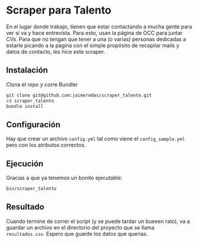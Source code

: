 # Scraper para Talento

En el lugar donde trabajo, tienen que estar contactando a mucha gente para ver si va y hace entrevista. Para esto, usan la página de OCC para juntar CVs. Para que no tengan que tener a una (o varias) personas dedicadas a estarle picando a la página con el simple propósito de recopilar mails y datos de contacto, les hice este scraper.

## Instalación
Clona el repo y corre Bundler

```bash
git clone git@github.com:jaimerodas/scraper_talento.git
cd scraper_talento
bundle install
```

## Configuración
Hay que crear un archivo `config.yml` tal como viene el `config_sample.yml` pero con los atributos correctos.

## Ejecución

Gracias a que ya tenemos un bonito ejecutable:

```bash
bin/scraper_talento
```

## Resultado
Cuando termine de correr el script (y se puede tardar un bueeen rato), va a guardar un archivo en el directorio del proyecto que se llama `resultados.csv`. Espero que guarde los datos que querías.
